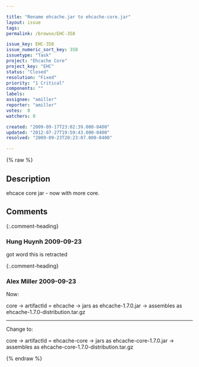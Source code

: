 ```yaml
---

title: "Rename ehcache.jar to ehcache-core.jar"
layout: issue
tags: 
permalink: /browse/EHC-358

issue_key: EHC-358
issue_numeric_sort_key: 358
issuetype: "Task"
project: "Ehcache Core"
project_key: "EHC"
status: "Closed"
resolution: "Fixed"
priority: "1 Critical"
components: ""
labels: 
assignee: "amiller"
reporter: "amiller"
votes:  0
watchers: 0

created: "2009-09-17T23:02:39.000-0400"
updated: "2012-07-27T19:59:43.000-0400"
resolved: "2009-09-23T20:23:07.000-0400"

---
```




{% raw %}



## Description

<div markdown="1" class="description">

ehcace core jar - now with more core.  

</div>

## Comments


{:.comment-heading}
### **Hung Huynh** <span class="date">2009-09-23</span>

<div markdown="1" class="comment">

got word this is retracted

</div>


{:.comment-heading}
### **Alex Miller** <span class="date">2009-09-23</span>

<div markdown="1" class="comment">

Now:

core -> artifactId = ehcache
	-> jars as ehcache-1.7.0.jar
	-> assembles as ehcache-1.7.0-distribution.tar.gz

------------------------------------------------------------------------------------------------------------------------------------------------
Change to:

core -> artifactId = ehcache-core
	-> jars as ehcache-core-1.7.0.jar
	-> assembles as ehcache-core-1.7.0-distribution.tar.gz

</div>



{% endraw %}
